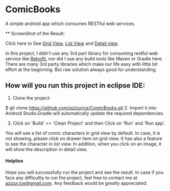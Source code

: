 # ComicBooks

A simple android app which consumes RESTful web services.

** ScreenShot of the Result:

Click here to See [Grid View](/docs/images/grid_view.png), [List View](/docs/images/list_view.png) and [Detail view](/docs/images/detail_view.png).


In this project, I didn't use any 3rd part library for consuming restful web service like [Retrofit](https://github.com/square/retrofit), nor did I use any build tools like Maven or Gradle here. There are many 3rd party libraries which make our life easy with little bit effort at the beginning.
But raw solution always good for understanding.

## How will you run this project in eclipse IDE:

1. Clone the project:

  $ git clone https://github.com/azizurice/ComicBooks.git
2. Import it into Android Studio.Gradle will automatically update the required dependencies.

3. Click on 'Build' >> 'Clean Project' and then Click on 'Run' and 'Run app'.

 You will see a list of comic characters in grid view by default. In case, it is not showing, please click on
    drawer item on grid view. It has also a feature to see the character in list view. In addition, when you click on
   an image, it will show the description in detail view.

#### Helpline
Hope you will successfully run the project and see the result. In case if you face any difficultly to run
the project, feel free to contact me at azizur.ice@gmail.com. Any feedback would be greatly appreciated.
